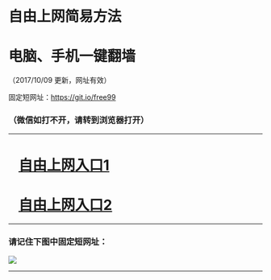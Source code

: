 ﻿# 自由上网简易方法

# 电脑、手机一键翻墙

（2017/10/09 更新，网址有效）

固定短网址：https://git.io/free99

### （微信如打不开，请转到浏览器打开）


***





# &nbsp;&nbsp; <a href="http://ft887027524.fwq-tz-1001.info/fwqtz01.html?t=100900124282 " target="_blank">自由上网入口1</a>
# &nbsp;&nbsp; <a href="http://ft210846055.fwq-tz-1002.info/fwqtz02.html?t=10090015464 " target="_blank">自由上网入口2</a>
***

### 请记住下图中固定短网址：

<img src="https://s3-us-west-2.amazonaws.com/fwq-1001/yjfq-20170905okok.png" /> 


***

